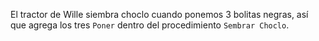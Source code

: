 El tractor de Wille siembra choclo cuando ponemos 3 bolitas negras, así que agrega los tres `Poner` dentro del procedimiento `Sembrar Choclo`.